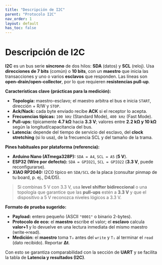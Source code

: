 ```yaml
---
title: "Descripción de I2C"
parent: "Protocolo I2C"
nav_order: 1
layout: default
has_toc: false
---
```


# Descripción de I2C

**I2C** es un bus serie **síncrono** de dos hilos: **SDA** (datos) y **SCL** (reloj). Usa **direcciones de 7 bits** (común) o **10 bits**, con un **maestro** que inicia las transacciones y uno o varios **esclavos** que responden. Las líneas son **open-drain/open-collector**, por lo que requieren **resistencias pull-up**.

**Características clave (prácticas para la medición):**  
- **Topología:** maestro-esclavo; el maestro arbitra el bus e inicia `START`, dirección + R/W y `STOP`.  
- **Ack/Nack:** cada byte enviado recibe **ACK** si el receptor lo acepta.  
- **Frecuencias típicas:** `100 kHz` (Standard Mode), `400 kHz` (Fast Mode).  
- **Pull-ups:** típicamente **4.7 kΩ** hacia **3.3 V**; valores entre **2.2 kΩ y 10 kΩ** según la longitud/capacitancia del bus.  
- **Latencia:** depende del tiempo de servicio del esclavo, del **clock stretching** (si lo usa), de la frecuencia SCL y del tamaño de la trama.

**Pines habituales por plataforma (referencia):**  
- **Arduino Nano (ATmega328P):** `SDA = A4`, `SCL = A5` (**5 V**).  
- **ESP32 (Wire por defecto):** `SDA = GPIO21`, `SCL = GPIO22` (**3.3 V**, puede reconfigurarse).  
- **XIAO RP2040:** I2C0 típico en `SDA/SCL` de la placa (consultar pinmap de tu board, p. ej., D4/D5).  
> Si combinas 5 V con 3.3 V, usa **level shifter bidireccional** o una topología que garantice que las **pull-ups** estén a **3.3 V** y que el dispositivo a 5 V reconozca niveles lógicos a 3.3 V.

**Formato de prueba sugerido:**  
- **Payload:** entero pequeño (ASCII `"0001"` o binario 2-bytes).  
- **Protocolo de eco:** el **maestro** escribe el valor; el **esclavo** calcula **valor+1** y lo devuelve en una lectura inmediata del mismo maestro (write→read).  
- **Medición:** el **maestro** toma `T₀` antes del `write` y `T₁` al terminar el `read` (dato recibido). Reportar **Δt**.

Con esto se garantiza comparabilidad con la sección de **UART** y se facilita la tabla de **Latencia y resultados (I2C)**.
